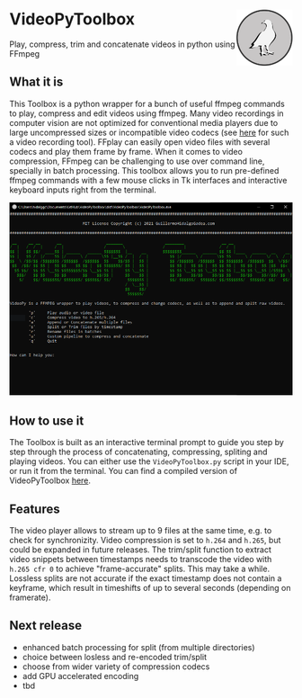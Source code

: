 # VideoPyToolbox [<img src="https://github.com/Guillermo-Hidalgo-Gadea/personal-academic-website/blob/master/assets/images/icon.png" alt="logo" align="right" width="100"/>](https://guillermohidalgogadea.com/)

Play, compress, trim and concatenate videos in python using FFmpeg


## What it is
This Toolbox is a python wrapper for a bunch of useful ffmpeg commands to play, compress and edit videos using ffmpeg.
Many video recordings in computer vision are not optimized for conventional media players due to large uncompressed sizes or incompatible video codecs (see [here](https://gitlab.ruhr-uni-bochum.de/ikn/syncflir) for such a video recording tool). FFplay can easily open video files with several codecs and play them frame by frame.
When it comes to video compression, FFmpeg can be challenging to use over command line, specially in batch processing. This toolbox allows you to run pre-defined ffmpeg commands with a few mouse clicks in Tk interfaces and interactive keyboard inputs right from the terminal.

<img src="screen.PNG" alt="logo" width="900"/>

## How to use it
The Toolbox is built as an interactive terminal prompt to guide you step by step through the process of concatenating, compressing, spliting and playing videos. You can either use the `VideoPyToolbox.py` script in your IDE, or run it from the terminal. You can find a compiled version of VideoPyToolbox [here](https://gitlab.ruhr-uni-bochum.de/ikn/syncflir/-/blob/master/PostProcessing/VideoPyToolbox.exe).

## Features
The video player allows to stream up to 9 files at the same time, e.g. to check for synchronizity. Video compression is set to `h.264` and `h.265`, but could be expanded in future releases. The trim/split function to extract video snippets between timestamps needs to transcode the video with `h.265 cfr 0` to achieve "frame-accurate" splits. This may take a while. Lossless splits are not accurate if the exact timestamp does not contain a keyframe, which result in timeshifts of up to several seconds (depending on framerate).      

## Next release
* enhanced batch processing for split (from multiple directories)
* choice between losless and re-encoded trim/split
* choose from wider variety of compression codecs
* add GPU accelerated encoding
* tbd
